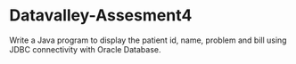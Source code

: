 # Datavalley-Assesment4

Write a Java program to display the patient id, name, problem and bill using JDBC connectivity with Oracle Database.
